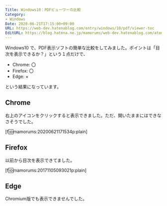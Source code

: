 ```yaml
---
Title: Windows10：PDFビューワーの比較
Category:
- Windows
Date: 2020-06-21T17:15:00+09:00
URL: https://web-dev.hatenablog.com/entry/windows/10/pdf/viewer-toc
EditURL: https://blog.hatena.ne.jp/mamorums/web-dev.hatenablog.com/atom/entry/17391345971633574326
---
```


Windows10 で、PDF表示ソフトの簡単な比較をしてみました。ポイントは「目次を表示できるか？」という１点だけで、

- Chrome: 〇
- Firefox: 〇
- Edge: ×

という結果になっています。


## Chrome
右上のアイコンをクリックすると表示できました。ただ、開いたままにはできなさそうでした。

[f:id:mamorums:20200621171534p:plain]


## Firefox
以前から目次を表示できてました。

[f:id:mamorums:20171105093021p:plain]


## Edge
Chromium版でも表示できませんでした。


